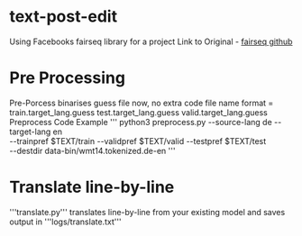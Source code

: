 # text-post-edit
Using Facebooks fairseq library for a project
Link to Original -  [fairseq github](https://github.com/pytorch/fairseq/)

# Pre Processing

Pre-Porcess binarises guess file now, no extra code 
file name format = train.target_lang.guess test.target_lang.guess valid.target_lang.guess
Preprocess Code Example
'''
python3 preprocess.py --source-lang de --target-lang en \
  --trainpref $TEXT/train --validpref $TEXT/valid --testpref $TEXT/test \
  --destdir data-bin/wmt14.tokenized.de-en
'''

# Translate line-by-line
'''translate.py''' translates line-by-line from your existing model and saves output in '''logs/translate.txt'''
